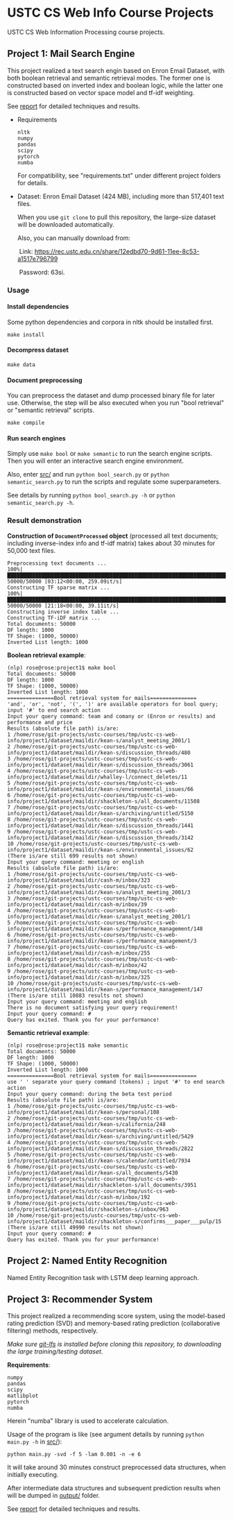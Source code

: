 # USTC CS Web Info Course Projects

USTC CS Web Information Processing course projects.

## Project 1: Mail Search Engine

This project realized a text search engin based on Enron Email Dataset, with both boolean retrieval and semantic retrieval modes. The former one is constructed based on inverted index and boolean logic, while the latter one is constructed based on vector space model and tf-idf weighting.


See [report](./project1/report.pdf) for detailed techniques and results.


- Requirements

    ```
    nltk
    numpy
    pandas
    scipy
    pytorch
    numba
    ```
    For compatibility, see "requirements.txt" under different project folders for details.

- Dataset: Enron Email Dataset (424 MB), including more than 517,401 text files.
  
    When you use `git clone` to pull this repository, the large-size dataset will be downloaded automatically.
    
    Also, you can manually download from:
    
    ​	Link: https://rec.ustc.edu.cn/share/12edbd70-9d61-11ee-8c53-a1517e796799 
    
    ​	Password: 63si.

### Usage

#### Install dependencies

Some python dependencies and corpora in nltk should be installed first.

```shell
make install
```

#### Decompress dataset

```shell
make data
```

#### Document preprocessing

You can preprocess the dataset and dump processed binary file for later use. Otherwise, the step will be also executed when you run "bool retrieval" or "semantic retrieval" scripts.

```shell
make compile
```


#### Run search engines

Simply use `make bool` or `make semantic` to run the search engine scripts. Then you will enter an interactive search engine environment.

Also, enter [src/](./project1/src/) and run `python bool_search.py` or `python semantic_search.py` to run the scripts and regulate some superparameters.

See details by running `python bool_search.py -h` or `python semantic_search.py -h`.

### Result demonstration

**Construction of `DocumentProcessed` object** (processed all text documents; including inverse-index info and tf-idf matrix) takes about 30 minutes for 50,000 text files.

```
Preprocessing text documents ...
100%|███████████████████████████████████████████████████████████████████████| 50000/50000 [03:12<00:00, 259.09it/s]
Constructing TF sparse matrix ...
100%|████████████████████████████████████████████████████████████████████████| 50000/50000 [21:18<00:00, 39.11it/s]
Constructing inverse index table ...
Constructing TF-iDF matrix ...
Total documents: 50000
DF length: 1000
TF Shape: (1000, 50000)
Inverted List length: 1000
```

**Boolean retrieval example**:

```
(nlp) rose@rose:project1$ make bool
Total documents: 50000
DF length: 1000
TF Shape: (1000, 50000)
Inverted List length: 1000
===============Bool retrieval system for mails===============
'and', 'or', 'not', '(', ')' are available operators for bool query; input '#' to end search action
Input your query command: team and comany or (Enron or results) and performance and price
Results (absolute file path) is/are:
1 /home/rose/git-projects/ustc-courses/tmp/ustc-cs-web-info/project1/dataset/maildir/kean-s/analyst_meeting_2001/1
2 /home/rose/git-projects/ustc-courses/tmp/ustc-cs-web-info/project1/dataset/maildir/kean-s/discussion_threads/480
3 /home/rose/git-projects/ustc-courses/tmp/ustc-cs-web-info/project1/dataset/maildir/kean-s/discussion_threads/3061
4 /home/rose/git-projects/ustc-courses/tmp/ustc-cs-web-info/project1/dataset/maildir/whalley-l/connect_deletes/11
5 /home/rose/git-projects/ustc-courses/tmp/ustc-cs-web-info/project1/dataset/maildir/kean-s/environmental_issues/66
6 /home/rose/git-projects/ustc-courses/tmp/ustc-cs-web-info/project1/dataset/maildir/shackleton-s/all_documents/11508
7 /home/rose/git-projects/ustc-courses/tmp/ustc-cs-web-info/project1/dataset/maildir/kean-s/archiving/untitled/5150
8 /home/rose/git-projects/ustc-courses/tmp/ustc-cs-web-info/project1/dataset/maildir/kean-s/discussion_threads/1441
9 /home/rose/git-projects/ustc-courses/tmp/ustc-cs-web-info/project1/dataset/maildir/kean-s/discussion_threads/3142
10 /home/rose/git-projects/ustc-courses/tmp/ustc-cs-web-info/project1/dataset/maildir/kean-s/environmental_issues/62
(There is/are still 699 results not shown)
Input your query command: meeting or english
Results (absolute file path) is/are:
1 /home/rose/git-projects/ustc-courses/tmp/ustc-cs-web-info/project1/dataset/maildir/cash-m/inbox/323
2 /home/rose/git-projects/ustc-courses/tmp/ustc-cs-web-info/project1/dataset/maildir/kean-s/analyst_meeting_2001/3
3 /home/rose/git-projects/ustc-courses/tmp/ustc-cs-web-info/project1/dataset/maildir/cash-m/inbox/39
4 /home/rose/git-projects/ustc-courses/tmp/ustc-cs-web-info/project1/dataset/maildir/kean-s/analyst_meeting_2001/1
5 /home/rose/git-projects/ustc-courses/tmp/ustc-cs-web-info/project1/dataset/maildir/kean-s/performance_management/148
6 /home/rose/git-projects/ustc-courses/tmp/ustc-cs-web-info/project1/dataset/maildir/kean-s/performance_management/3
7 /home/rose/git-projects/ustc-courses/tmp/ustc-cs-web-info/project1/dataset/maildir/cash-m/inbox/255
8 /home/rose/git-projects/ustc-courses/tmp/ustc-cs-web-info/project1/dataset/maildir/cash-m/inbox/42
9 /home/rose/git-projects/ustc-courses/tmp/ustc-cs-web-info/project1/dataset/maildir/cash-m/inbox/325
10 /home/rose/git-projects/ustc-courses/tmp/ustc-cs-web-info/project1/dataset/maildir/kean-s/performance_management/147
(There is/are still 10883 results not shown)
Input your query command: meeting and english
There is no document satisfying your query requirement!
Input your query command: #
Query has exited. Thank you for your performance!

```

**Semantic retrieval example**:

```
(nlp) rose@rose:project1$ make semantic 
Total documents: 50000
DF length: 1000
TF Shape: (1000, 50000)
Inverted List length: 1000
===============Bool retrieval system for mails===============
use ' ' separate your query command (tokens) ; input '#' to end search action
Input your query command: during the beta test period
Results (absolute file path) is/are:
1 /home/rose/git-projects/ustc-courses/tmp/ustc-cs-web-info/project1/dataset/maildir/kean-s/personal/108
2 /home/rose/git-projects/ustc-courses/tmp/ustc-cs-web-info/project1/dataset/maildir/kean-s/california/248
3 /home/rose/git-projects/ustc-courses/tmp/ustc-cs-web-info/project1/dataset/maildir/kean-s/archiving/untitled/5429
4 /home/rose/git-projects/ustc-courses/tmp/ustc-cs-web-info/project1/dataset/maildir/kean-s/discussion_threads/2822
5 /home/rose/git-projects/ustc-courses/tmp/ustc-cs-web-info/project1/dataset/maildir/kean-s/calendar/untitled/7934
6 /home/rose/git-projects/ustc-courses/tmp/ustc-cs-web-info/project1/dataset/maildir/kean-s/all_documents/5430
7 /home/rose/git-projects/ustc-courses/tmp/ustc-cs-web-info/project1/dataset/maildir/shackleton-s/all_documents/3951
8 /home/rose/git-projects/ustc-courses/tmp/ustc-cs-web-info/project1/dataset/maildir/cash-m/inbox/192
9 /home/rose/git-projects/ustc-courses/tmp/ustc-cs-web-info/project1/dataset/maildir/shackleton-s/inbox/963
10 /home/rose/git-projects/ustc-courses/tmp/ustc-cs-web-info/project1/dataset/maildir/shackleton-s/confirms___paper___pulp/15
(There is/are still 49990 results not shown)
Input your query command: #
Query has exited. Thank you for your performance!

```


## Project 2: Named Entity Recognition

Named Entity Recognition task with LSTM deep learning approach.


## Project 3: Recommender System

This project realized a recommending score system, using the model-based rating prediction (SVD) and memory-based rating prediction (collaborative filtering) methods, respectively.

*Make sure [git-lfs](https://git-lfs.com) is installed before cloning this repository, to downloading the large training/testing dataset.*

**Requirements**:

```
numpy
pandas
scipy
matlibplot
pytorch
numba
```

Herein "numba" library is used to accelerate calculation.

Usage of the program is like (see argument details by running `python main.py -h` in [src/](./project2/src/)):

```shell
python main.py -svd -f 5 -lam 0.001 -n -e 6
```

It will take around 30 minutes construct preprocessed data structures, when initially executing.

After intermediate data structures and subsequent prediction results when will be dumped in [output/](./project3/output/) folder.

See [report](./project2/report.pdf) for detailed techniques and results.
